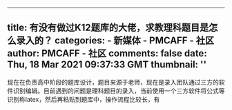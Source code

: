 
---
title: 有没有做过K12题库的大佬，求教理科题目是怎么录入的？
categories: 
    - 新媒体
    - PMCAFF - 社区
author: PMCAFF - 社区
comments: false
date: Thu, 18 Mar 2021 09:37:33 GMT
thumbnail: ''
---

<div>   
现在在负责高中阶段的题库设计，题目来源于老师，现在是录入团队通过三方的软件识别编辑。目前遇到的问题是理科题目的录入，当前使用一个三方软件将公式等识别称latex，然后再粘贴到题库中，操作流程比较长，有  
</div>
            